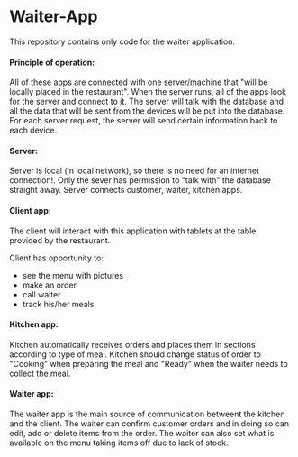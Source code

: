 # Waiter-App
This repository contains only code for the waiter application.

#### Principle of operation:

All of these apps are connected with one server/machine that "will be locally placed in the restaurant".
When the server runs, all of the apps look for the server and connect to it. The server will talk with the database and all the
data that will be sent from the devices will be put into the database. For each server request, the server will send certain information back to each device.

#### Server:

Server is local (in local network), so there is no need for an internet connection!. Only the sever has permission to "talk with" the database straight away. Server connects customer, waiter, kitchen apps.

#### Client app:

The client will interact with this application with tablets at the table, provided by the restaurant.

Client has opportunity to:
+ see the menu with pictures
+ make an order
+ call waiter
+ track his/her meals

#### Kitchen app:

Kitchen automatically receives orders and places them in sections according to type of meal. Kitchen should change status of order to "Cooking" when preparing the meal and "Ready" when the waiter needs to collect the meal.

#### Waiter app:

The waiter app is the main source of communication betweent the kitchen and the client. The waiter can confirm customer orders and in doing so can edit, add or delete items from the order. The waiter can also set what is available on the menu taking items off due to lack of stock.
